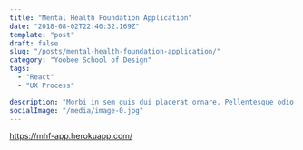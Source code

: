```yaml
---
title: "Mental Health Foundation Application"
date: "2018-08-02T22:40:32.169Z"
template: "post"
draft: false
slug: "/posts/mental-health-foundation-application/"
category: "Yoobee School of Design"
tags:
  - "React"
  - "UX Process"

description: "Morbi in sem quis dui placerat ornare. Pellentesque odio nisi, euismod in, pharetra a, ultricies in, diam. Sed arcu. Cras consequat."
socialImage: "/media/image-0.jpg"
---
```



<a>https://mhf-app.herokuapp.com/</a>
